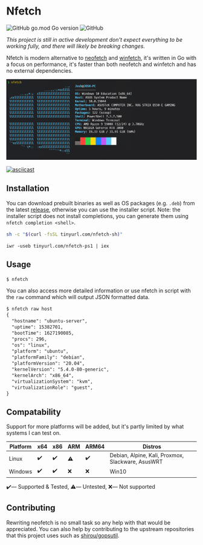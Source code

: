 # Nfetch

![GitHub go.mod Go version](https://img.shields.io/github/go-mod/go-version/jcwillox/nfetch?style=flat-square)
![GitHub](https://img.shields.io/github/license/jcwillox/nfetch?style=flat-square)

_This project is still in active development don't expect everything to be working fully, and there will likely be breaking changes._

Nfetch is modern alternative to [neofetch](https://github.com/dylanaraps/neofetch) and [winfetch](https://github.com/kiedtl/winfetch), it's written in Go with a focus on performance, it's faster than both neofetch and winfetch and has no external dependencies.

![example](example.png)

[![asciicast](https://asciinema.org/a/530825.svg)](https://asciinema.org/a/530825)

## Installation

You can download prebuilt binaries as well as OS packages (e.g. `.deb`) from the latest [release](https://github.com/jcwillox/nfetch/releases/latest), otherwise you can use the installer script.
Note: the installer script does not install completions, you can generate them using `nfetch completion <shell>`.

```bash
sh -c "$(curl -fsSL tinyurl.com/nfetch-sh)"
```

```pwsh
iwr -useb tinyurl.com/nfetch-ps1 | iex
```

## Usage

```shell
$ nfetch
```

You can also access more detailed information or use nfetch in script with the `raw` command which will output JSON formatted data.

```shell
$ nfetch raw host
{
  "hostname": "ubuntu-server",
  "uptime": 15382701,
  "bootTime": 1627190085,
  "procs": 296,
  "os": "linux",
  "platform": "ubuntu",
  "platformFamily": "debian",
  "platformVersion": "20.04",
  "kernelVersion": "5.4.0-80-generic",
  "kernelArch": "x86_64",
  "virtualizationSystem": "kvm",
  "virtualizationRole": "guest",
}
```

## Compatability

Support for more platforms will be added, but it's partly limited by what systems I can test on.

| Platform | x64 | x86 | ARM | ARM64 | Distros                                           |
|----------|-----|-----|-----|-------|---------------------------------------------------|
| Linux    | ✔️  | ✔️  | ⚠️  | ✔️    | Debian, Alpine, Kali, Proxmox, Slackware, AsusWRT |
| Windows  | ✔️  | ✔️  | ❌   | ❌     | Win10                                             |

✔️— Supported & Tested, ⚠️— Untested, ❌— Not supported

## Contributing

Rewriting neofetch is no small task so any help with that would be appreciated. You can also help by contributing to the upstream repositories that this project uses such as [shirou/gopsutil](https://github.com/shirou/gopsutil).
